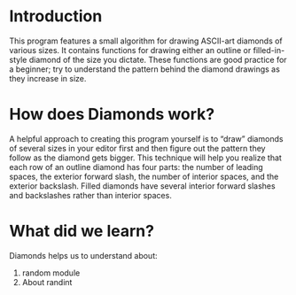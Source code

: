 # Introduction
This program features a small algorithm for drawing ASCII-art diamonds of various sizes. It contains functions for drawing either an outline or filled-in-style diamond of the size you dictate. These functions are good practice for a beginner; try to understand the pattern behind the diamond drawings as they increase in size.

# How does Diamonds work?
A helpful approach to creating this program yourself is to “draw” diamonds of several sizes in your editor first and then figure out the pattern they follow as the diamond gets bigger. This technique will help you realize that each row of an outline diamond has four parts: the number of leading spaces, the exterior forward slash, the number of interior spaces, and the exterior backslash. Filled diamonds have several interior forward slashes and backslashes rather than interior spaces. 

# What did we learn?
Diamonds helps us to understand about:

1. random module
2. About randint
